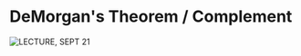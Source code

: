 # DeMorgan's Theorem / Complement

![LECTURE, SEPT 21](https://user-images.githubusercontent.com/65584733/188194971-ba82532b-3346-4b33-9e13-21865a0869d3.png)
